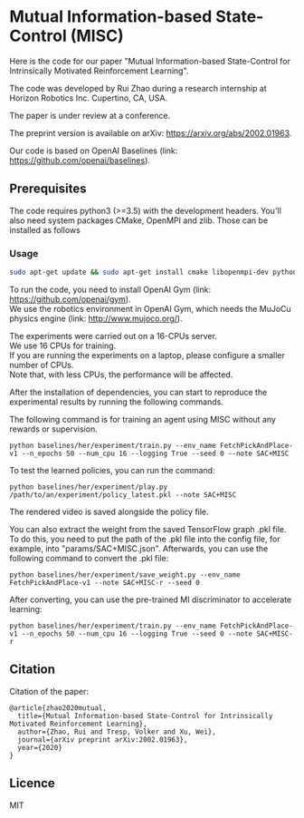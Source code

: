 # Mutual Information-based State-Control (MISC)

Here is the code for our paper "Mutual Information-based State-Control for Intrinsically Motivated Reinforcement Learning".

The code was developed by Rui Zhao during a research internship at Horizon Robotics Inc. Cupertino, CA, USA.

The paper is under review at a conference.

The preprint version is available on arXiv: https://arxiv.org/abs/2002.01963.

Our code is based on OpenAI Baselines (link: https://github.com/openai/baselines).   

## Prerequisites  

The code requires python3 (>=3.5) with the development headers. You'll also need system packages CMake, OpenMPI and zlib. Those can be installed as follows  

### Usage  
    
```bash
sudo apt-get update && sudo apt-get install cmake libopenmpi-dev python3-dev zlib1g-dev
```

To run the code, you need to install OpenAI Gym (link: https://github.com/openai/gym).  
We use the robotics environment in OpenAI Gym, which needs the MuJoCu physics engine (link: http://www.mujoco.org/).   

The experiments were carried out on a 16-CPUs server.  
We use 16 CPUs for training.  
If you are running the experiments on a laptop, please configure a smaller number of CPUs.  
Note that, with less CPUs, the performance will be affected.  

After the installation of dependencies, you can start to reproduce the experimental results by running the following commands.

The following command is for training an agent using MISC without any rewards or supervision.
```
python baselines/her/experiment/train.py --env_name FetchPickAndPlace-v1 --n_epochs 50 --num_cpu 16 --logging True --seed 0 --note SAC+MISC
```
To test the learned policies, you can run the command:  
```
python baselines/her/experiment/play.py /path/to/an/experiment/policy_latest.pkl --note SAC+MISC
```
The rendered video is saved alongside the policy file.

You can also extract the weight from the saved TensorFlow graph .pkl file.
To do this, you need to put the path of the .pkl file into the config file, for example, into "params/SAC+MISC.json".
Afterwards, you can use the following command to convert the .pkl file:
```
python baselines/her/experiment/save_weight.py --env_name FetchPickAndPlace-v1 --note SAC+MISC-r --seed 0
```

After converting, you can use the pre-trained MI discriminator to accelerate learning:
```
python baselines/her/experiment/train.py --env_name FetchPickAndPlace-v1 --n_epochs 50 --num_cpu 16 --logging True --seed 0 --note SAC+MISC-r
```

## Citation

Citation of the paper:

```
@article{zhao2020mutual,
  title={Mutual Information-based State-Control for Intrinsically Motivated Reinforcement Learning},
  author={Zhao, Rui and Tresp, Volker and Xu, Wei},
  journal={arXiv preprint arXiv:2002.01963},
  year={2020}
}
```

## Licence

MIT
